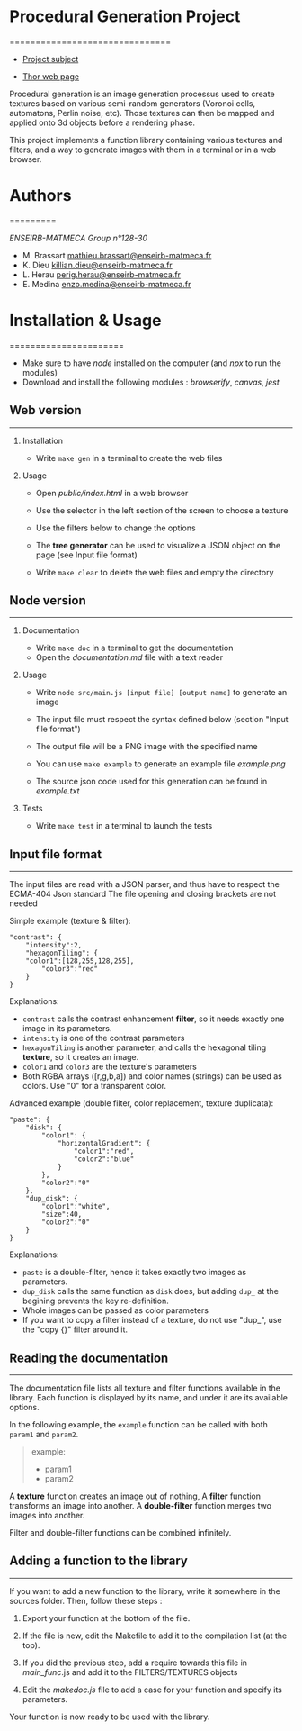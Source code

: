 # Procedural Generation Project
===============================

- [Project subject](https://www.labri.fr/perso/renault/working/teaching/projets/2020-21-S6-Scheme-Procedural.php)

- [Thor web page](https://thor.enseirb-matmeca.fr/ruby/projects/projetss6-proc)

Procedural generation is an image generation processus used to create textures based on various semi-random generators (Voronoi cells, automatons, Perlin noise, etc). Those textures can then be mapped and applied onto 3d objects before a rendering phase.

This project implements a function library containing various textures and filters, and a way to generate images with them in a terminal or in a web browser.

# Authors
=========

_ENSEIRB-MATMECA Group n°128-30_

- M. Brassart 	<mathieu.brassart@enseirb-matmeca.fr>
- K. Dieu 		<killian.dieu@enseirb-matmeca.fr>
- L. Herau 		<perig.herau@enseirb-matmeca.fr>
- E. Medina 	<enzo.medina@enseirb-matmeca.fr>

# Installation & Usage
======================

- Make sure to have *node* installed on the computer (and *npx* to run the modules)
- Download and install the following modules : *browserify*, *canvas*, *jest*

## Web version
--------------

1. Installation
	- Write `make gen` in a terminal to create the web files

2. Usage
	- Open *public/index.html* in a web browser

	- Use the selector in the left section of the screen to choose a texture
	- Use the filters below to change the options

	- The **tree generator** can be used to visualize a JSON object on the page (see Input file format)

	- Write `make clear` to delete the web files and empty the directory


## Node version
---------------

1. Documentation
	- Write `make doc` in a terminal to get the documentation
	- Open the *documentation.md* file with a text reader

2. Usage
	- Write `node src/main.js [input file] [output name]` to generate an image
	- The input file must respect the syntax defined below (section "Input file format")
	- The output file will be a PNG image with the specified name

	- You can use `make example` to generate an example file *example.png*
	- The source json code used for this generation can be found in *example.txt*

3. Tests
	- Write `make test` in a terminal to launch the tests


## Input file format
--------------------

The input files are read with a JSON parser, and thus have to respect the ECMA-404 Json standard
The file opening and closing brackets are not needed

Simple example (texture & filter):

	"contrast": {
		"intensity":2,
		"hexagonTiling": {
		"color1":[128,255,128,255],
			"color3":"red"
		}
	}

Explanations:
- `contrast` calls the contrast enhancement **filter**, so it needs exactly one image in its parameters.
- `intensity` is one of the contrast parameters
- `hexagonTiling` is another parameter, and calls the hexagonal tiling **texture**, so it creates an image.
- `color1` and `color3` are the texture's parameters
- Both RGBA arrays ([r,g,b,a]) and color names (strings) can be used as colors. Use "0" for a transparent color.


Advanced example (double filter, color replacement, texture duplicata):

	"paste": {
		"disk": {
			"color1": {
				"horizontalGradient": {
					"color1":"red",
					"color2":"blue"
				}
			},
			"color2":"0"
		},
		"dup_disk": {
			"color1":"white",
			"size":40,
			"color2":"0"
		}
	}	

Explanations:
- `paste` is a double-filter, hence it takes exactly two images as parameters.
- `dup_disk` calls the same function as `disk` does, but adding `dup_` at the begining prevents the key re-definition.
- Whole images can be passed as color parameters
- If you want to copy a filter instead of a texture, do not use "dup_", use the "copy {}" filter around it.


## Reading the documentation
----------------------------

The documentation file lists all texture and filter functions available in the library.
Each function is displayed by its name, and under it are its available options.

In the following example, the `example` function can be called with both `param1` and `param2`.

> example:
>    - param1
>    - param2

A **texture** function creates an image out of nothing,
A **filter** function transforms an image into another.
A **double-filter** function merges two images into another.

Filter and double-filter functions can be combined infinitely.


## Adding a function to the library
-----------------------------------

If you want to add a new function to the library, write it somewhere in the sources folder.
Then, follow these steps :

1. Export your function at the bottom of the file.

2. If the file is new, edit the Makefile to add it to the compilation list (at the top).

3. If you did the previous step, add a require towards this file in *main_func*.js and add it to the FILTERS/TEXTURES objects

4. Edit the *makedoc.js* file to add a case for your function and specify its parameters.

Your function is now ready to be used with the library.
